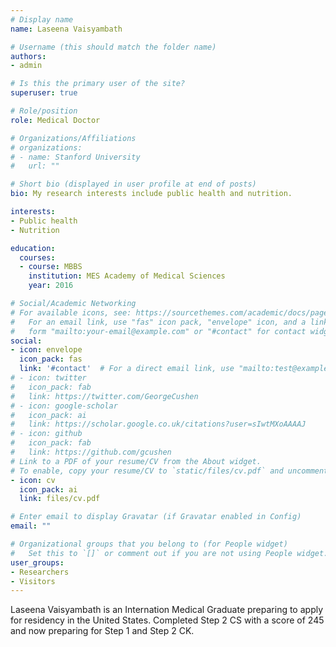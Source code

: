```yaml
---
# Display name
name: Laseena Vaisyambath

# Username (this should match the folder name)
authors:
- admin

# Is this the primary user of the site?
superuser: true

# Role/position
role: Medical Doctor

# Organizations/Affiliations
# organizations:
# - name: Stanford University
#   url: ""

# Short bio (displayed in user profile at end of posts)
bio: My research interests include public health and nutrition.

interests:
- Public health
- Nutrition

education:
  courses:
  - course: MBBS
    institution: MES Academy of Medical Sciences
    year: 2016

# Social/Academic Networking
# For available icons, see: https://sourcethemes.com/academic/docs/page-builder/#icons
#   For an email link, use "fas" icon pack, "envelope" icon, and a link in the
#   form "mailto:your-email@example.com" or "#contact" for contact widget.
social:
- icon: envelope
  icon_pack: fas
  link: '#contact'  # For a direct email link, use "mailto:test@example.org".
# - icon: twitter
#   icon_pack: fab
#   link: https://twitter.com/GeorgeCushen
# - icon: google-scholar
#   icon_pack: ai
#   link: https://scholar.google.co.uk/citations?user=sIwtMXoAAAAJ
# - icon: github
#   icon_pack: fab
#   link: https://github.com/gcushen
# Link to a PDF of your resume/CV from the About widget.
# To enable, copy your resume/CV to `static/files/cv.pdf` and uncomment the lines below.
- icon: cv
  icon_pack: ai
  link: files/cv.pdf

# Enter email to display Gravatar (if Gravatar enabled in Config)
email: ""

# Organizational groups that you belong to (for People widget)
#   Set this to `[]` or comment out if you are not using People widget.
user_groups:
- Researchers
- Visitors
---
```


Laseena Vaisyambath is an Internation Medical Graduate preparing to apply for residency in the United States.  Completed Step 2 CS with a score of 245 and now preparing for Step 1 and Step 2 CK.
